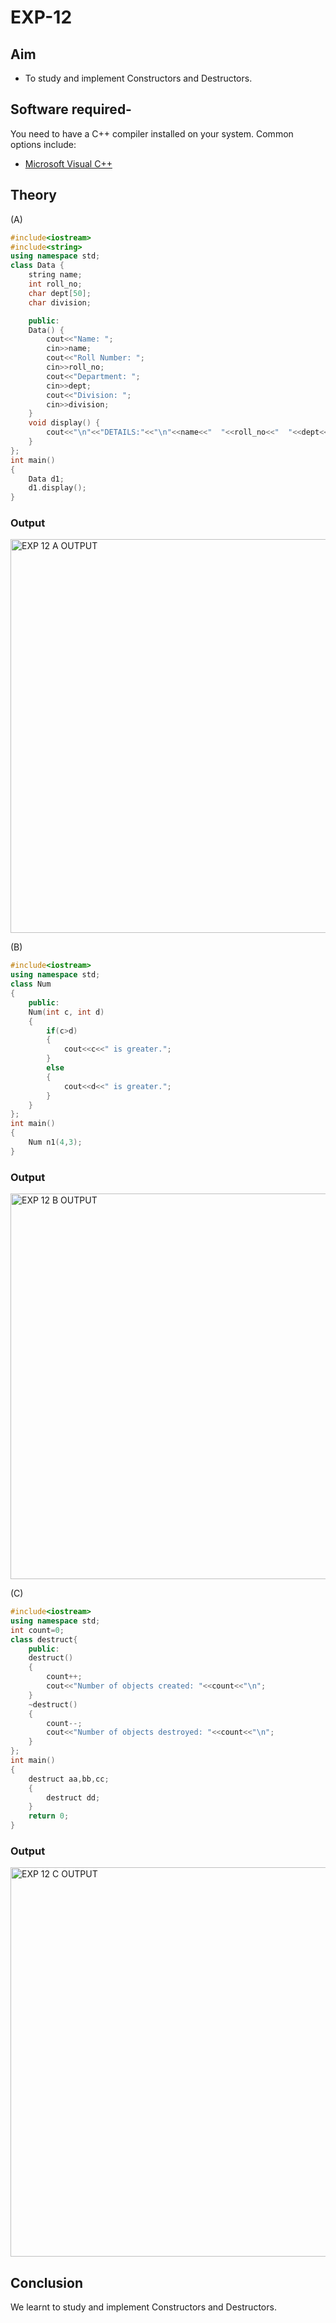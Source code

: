 # EXP-12
## Aim

- To study and implement Constructors and Destructors. 

## Software required-

You need to have a C++ compiler installed on your system. Common options include:

- [Microsoft Visual C++](https://visualstudio.microsoft.com/vs/features/cplusplus/)

## Theory
 
(A) <br> 
```cpp
#include<iostream> 
#include<string>
using namespace std; 
class Data {
    string name;
    int roll_no;
    char dept[50];
    char division;

    public:
    Data() {
        cout<<"Name: ";
        cin>>name;
        cout<<"Roll Number: ";
        cin>>roll_no;
        cout<<"Department: ";
        cin>>dept;
        cout<<"Division: ";
        cin>>division;
    }
    void display() {
        cout<<"\n"<<"DETAILS:"<<"\n"<<name<<"  "<<roll_no<<"  "<<dept<<"  "<<division<<"\n";
    }
};
int main() 
{
    Data d1;
    d1.display();
} 

```

### Output
<img width="630" alt="EXP 12 A OUTPUT" src="https://github.com/user-attachments/assets/f8bdf8fa-323b-4c25-95e6-b9effad6a592">

(B) <br> 
```cpp
#include<iostream>
using namespace std;
class Num
{
    public:
    Num(int c, int d)
    {
        if(c>d)
        {
            cout<<c<<" is greater.";
        }
        else 
        {
            cout<<d<<" is greater.";
        }
    }
};
int main()
{
    Num n1(4,3);
} 
```

### Output
<img width="617" alt="EXP 12 B OUTPUT" src="https://github.com/user-attachments/assets/d69346ea-6c6a-4e39-adcd-05ca2daf8a38">

(C) <br> 
```cpp
#include<iostream>
using namespace std;
int count=0;
class destruct{
    public:
    destruct()
    {
        count++;
        cout<<"Number of objects created: "<<count<<"\n";
    }
    ~destruct()
    {
        count--;
        cout<<"Number of objects destroyed: "<<count<<"\n";
    }
};
int main()
{
    destruct aa,bb,cc;
    {
        destruct dd;
    }
    return 0;
} 
```
### Output
<img width="623" alt="EXP 12 C OUTPUT" src="https://github.com/user-attachments/assets/ce453b44-00bc-459f-923e-56da2d450016">


## Conclusion
We learnt to study and implement Constructors and Destructors. 
